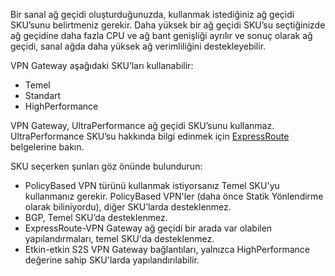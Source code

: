 Bir sanal ağ geçidi oluşturduğunuzda, kullanmak istediğiniz ağ geçidi SKU’sunu belirtmeniz gerekir. Daha yüksek bir ağ geçidi SKU’su seçtiğinizde ağ geçidine daha fazla CPU ve ağ bant genişliği ayrılır ve sonuç olarak ağ geçidi, sanal ağda daha yüksek ağ verimliliğini destekleyebilir.

VPN Gateway aşağıdaki SKU’ları kullanabilir:

* Temel
* Standart
* HighPerformance

VPN Gateway, UltraPerformance ağ geçidi SKU’sunu kullanmaz. UltraPerformance SKU’su hakkında bilgi edinmek için [ExpressRoute](../articles/expressroute/expressroute-about-virtual-network-gateways.md) belgelerine bakın.

SKU seçerken şunları göz önünde bulundurun:

* PolicyBased VPN türünü kullanmak istiyorsanız Temel SKU'yu kullanmanız gerekir. PolicyBased VPN'ler (daha önce Statik Yönlendirme olarak biliniyordu), diğer SKU’larda desteklenmez.
* BGP, Temel SKU’da desteklenmez.
* ExpressRoute-VPN Gateway ağ geçidi bir arada var olabilen yapılandırmaları, temel SKU'da desteklenmez.
* Etkin-etkin S2S VPN Gateway bağlantıları, yalnızca HighPerformance değerine sahip SKU'larda yapılandırılabilir.



<!--HONumber=Jan17_HO1-->



